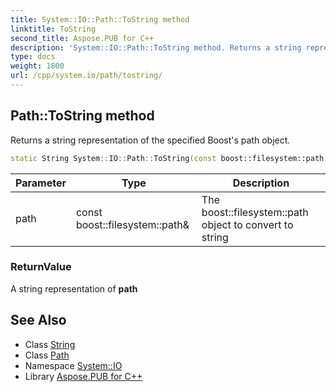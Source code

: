 ```yaml
---
title: System::IO::Path::ToString method
linktitle: ToString
second_title: Aspose.PUB for C++
description: 'System::IO::Path::ToString method. Returns a string representation of the specified Boost''s path object in C++.'
type: docs
weight: 1800
url: /cpp/system.io/path/tostring/
---
```

## Path::ToString method


Returns a string representation of the specified Boost's path object.

```cpp
static String System::IO::Path::ToString(const boost::filesystem::path &path)
```


| Parameter | Type | Description |
| --- | --- | --- |
| path | const boost::filesystem::path\& | The boost::filesystem::path object to convert to string |

### ReturnValue

A string representation of **path**

## See Also

* Class [String](../../../system/string/)
* Class [Path](../)
* Namespace [System::IO](../../)
* Library [Aspose.PUB for C++](../../../)
